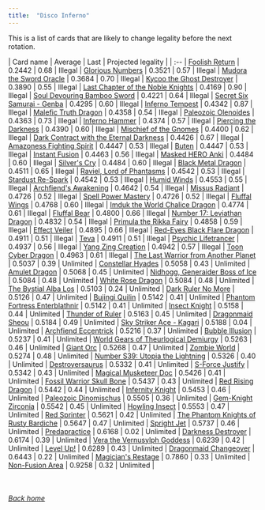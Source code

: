 ```yaml
---
title:  "Disco Inferno"
---
```


This is a list of cards that are likely to change legality before the next rotation.

| Card name | Average | Last | Projected legality |
| :-- |
[Foolish Return](https://db.ygoprodeck.com/card/?search=Foolish%20Return) | 0.2442 | 0.68 | Illegal |
[Glorious Numbers](https://db.ygoprodeck.com/card/?search=Glorious%20Numbers) | 0.3521 | 0.57 | Illegal |
[Mudora the Sword Oracle](https://db.ygoprodeck.com/card/?search=Mudora%20the%20Sword%20Oracle) | 0.3684 | 0.70 | Illegal |
[Kycoo the Ghost Destroyer](https://db.ygoprodeck.com/card/?search=Kycoo%20the%20Ghost%20Destroyer) | 0.3890 | 0.55 | Illegal |
[Last Chapter of the Noble Knights](https://db.ygoprodeck.com/card/?search=Last%20Chapter%20of%20the%20Noble%20Knights) | 0.4169 | 0.90 | Illegal |
[Soul Devouring Bamboo Sword](https://db.ygoprodeck.com/card/?search=Soul%20Devouring%20Bamboo%20Sword) | 0.4221 | 0.64 | Illegal |
[Secret Six Samurai - Genba](https://db.ygoprodeck.com/card/?search=Secret%20Six%20Samurai%20-%20Genba) | 0.4295 | 0.60 | Illegal |
[Inferno Tempest](https://db.ygoprodeck.com/card/?search=Inferno%20Tempest) | 0.4342 | 0.87 | Illegal |
[Malefic Truth Dragon](https://db.ygoprodeck.com/card/?search=Malefic%20Truth%20Dragon) | 0.4358 | 0.54 | Illegal |
[Paleozoic Olenoides](https://db.ygoprodeck.com/card/?search=Paleozoic%20Olenoides) | 0.4363 | 0.73 | Illegal |
[Inferno Hammer](https://db.ygoprodeck.com/card/?search=Inferno%20Hammer) | 0.4374 | 0.57 | Illegal |
[Piercing the Darkness](https://db.ygoprodeck.com/card/?search=Piercing%20the%20Darkness) | 0.4390 | 0.60 | Illegal |
[Mischief of the Gnomes](https://db.ygoprodeck.com/card/?search=Mischief%20of%20the%20Gnomes) | 0.4400 | 0.62 | Illegal |
[Dark Contract with the Eternal Darkness](https://db.ygoprodeck.com/card/?search=Dark%20Contract%20with%20the%20Eternal%20Darkness) | 0.4426 | 0.67 | Illegal |
[Amazoness Fighting Spirit](https://db.ygoprodeck.com/card/?search=Amazoness%20Fighting%20Spirit) | 0.4447 | 0.53 | Illegal |
[Buten](https://db.ygoprodeck.com/card/?search=Buten) | 0.4447 | 0.53 | Illegal |
[Instant Fusion](https://db.ygoprodeck.com/card/?search=Instant%20Fusion) | 0.4463 | 0.56 | Illegal |
[Masked HERO Anki](https://db.ygoprodeck.com/card/?search=Masked%20HERO%20Anki) | 0.4484 | 0.60 | Illegal |
[Silver's Cry](https://db.ygoprodeck.com/card/?search=Silver's%20Cry) | 0.4484 | 0.60 | Illegal |
[Black Metal Dragon](https://db.ygoprodeck.com/card/?search=Black%20Metal%20Dragon) | 0.4511 | 0.65 | Illegal |
[Raviel, Lord of Phantasms](https://db.ygoprodeck.com/card/?search=Raviel,%20Lord%20of%20Phantasms) | 0.4542 | 0.53 | Illegal |
[Stardust Re-Spark](https://db.ygoprodeck.com/card/?search=Stardust%20Re-Spark) | 0.4542 | 0.53 | Illegal |
[Humid Winds](https://db.ygoprodeck.com/card/?search=Humid%20Winds) | 0.4553 | 0.55 | Illegal |
[Archfiend's Awakening](https://db.ygoprodeck.com/card/?search=Archfiend's%20Awakening) | 0.4642 | 0.54 | Illegal |
[Missus Radiant](https://db.ygoprodeck.com/card/?search=Missus%20Radiant) | 0.4726 | 0.52 | Illegal |
[Spell Power Mastery](https://db.ygoprodeck.com/card/?search=Spell%20Power%20Mastery) | 0.4726 | 0.52 | Illegal |
[Fluffal Wings](https://db.ygoprodeck.com/card/?search=Fluffal%20Wings) | 0.4768 | 0.60 | Illegal |
[Imduk the World Chalice Dragon](https://db.ygoprodeck.com/card/?search=Imduk%20the%20World%20Chalice%20Dragon) | 0.4774 | 0.61 | Illegal |
[Fluffal Bear](https://db.ygoprodeck.com/card/?search=Fluffal%20Bear) | 0.4800 | 0.66 | Illegal |
[Number 17: Leviathan Dragon](https://db.ygoprodeck.com/card/?search=Number%2017:%20Leviathan%20Dragon) | 0.4832 | 0.54 | Illegal |
[Primula the Rikka Fairy](https://db.ygoprodeck.com/card/?search=Primula%20the%20Rikka%20Fairy) | 0.4858 | 0.59 | Illegal |
[Effect Veiler](https://db.ygoprodeck.com/card/?search=Effect%20Veiler) | 0.4895 | 0.66 | Illegal |
[Red-Eyes Black Flare Dragon](https://db.ygoprodeck.com/card/?search=Red-Eyes%20Black%20Flare%20Dragon) | 0.4911 | 0.51 | Illegal |
[Teva](https://db.ygoprodeck.com/card/?search=Teva) | 0.4911 | 0.51 | Illegal |
[Psychic Lifetrancer](https://db.ygoprodeck.com/card/?search=Psychic%20Lifetrancer) | 0.4937 | 0.56 | Illegal |
[Yang Zing Creation](https://db.ygoprodeck.com/card/?search=Yang%20Zing%20Creation) | 0.4942 | 0.57 | Illegal |
[Toon Cyber Dragon](https://db.ygoprodeck.com/card/?search=Toon%20Cyber%20Dragon) | 0.4963 | 0.61 | Illegal |
[The Last Warrior from Another Planet](https://db.ygoprodeck.com/card/?search=The%20Last%20Warrior%20from%20Another%20Planet) | 0.5037 | 0.39 | Unlimited |
[Constellar Hyades](https://db.ygoprodeck.com/card/?search=Constellar%20Hyades) | 0.5058 | 0.43 | Unlimited |
[Amulet Dragon](https://db.ygoprodeck.com/card/?search=Amulet%20Dragon) | 0.5068 | 0.45 | Unlimited |
[Nidhogg, Generaider Boss of Ice](https://db.ygoprodeck.com/card/?search=Nidhogg,%20Generaider%20Boss%20of%20Ice) | 0.5084 | 0.48 | Unlimited |
[White Rose Dragon](https://db.ygoprodeck.com/card/?search=White%20Rose%20Dragon) | 0.5084 | 0.48 | Unlimited |
[The Bystial Alba Los](https://db.ygoprodeck.com/card/?search=The%20Bystial%20Alba%20Los) | 0.5103 | 0.24 | Unlimited |
[Dark Ruler No More](https://db.ygoprodeck.com/card/?search=Dark%20Ruler%20No%20More) | 0.5126 | 0.47 | Unlimited |
[Bujingi Quilin](https://db.ygoprodeck.com/card/?search=Bujingi%20Quilin) | 0.5142 | 0.41 | Unlimited |
[Phantom Fortress Enterblathnir](https://db.ygoprodeck.com/card/?search=Phantom%20Fortress%20Enterblathnir) | 0.5142 | 0.41 | Unlimited |
[Insect Knight](https://db.ygoprodeck.com/card/?search=Insect%20Knight) | 0.5158 | 0.44 | Unlimited |
[Thunder of Ruler](https://db.ygoprodeck.com/card/?search=Thunder%20of%20Ruler) | 0.5163 | 0.45 | Unlimited |
[Dragonmaid Sheou](https://db.ygoprodeck.com/card/?search=Dragonmaid%20Sheou) | 0.5184 | 0.49 | Unlimited |
[Sky Striker Ace - Kagari](https://db.ygoprodeck.com/card/?search=Sky%20Striker%20Ace%20-%20Kagari) | 0.5188 | 0.04 | Unlimited |
[Archfiend Eccentrick](https://db.ygoprodeck.com/card/?search=Archfiend%20Eccentrick) | 0.5216 | 0.37 | Unlimited |
[Bubble Illusion](https://db.ygoprodeck.com/card/?search=Bubble%20Illusion) | 0.5237 | 0.41 | Unlimited |
[World Gears of Theurlogical Demiurgy](https://db.ygoprodeck.com/card/?search=World%20Gears%20of%20Theurlogical%20Demiurgy) | 0.5263 | 0.46 | Unlimited |
[Giant Orc](https://db.ygoprodeck.com/card/?search=Giant%20Orc) | 0.5268 | 0.47 | Unlimited |
[Zombie World](https://db.ygoprodeck.com/card/?search=Zombie%20World) | 0.5274 | 0.48 | Unlimited |
[Number S39: Utopia the Lightning](https://db.ygoprodeck.com/card/?search=Number%20S39:%20Utopia%20the%20Lightning) | 0.5326 | 0.40 | Unlimited |
[Destroyersaurus](https://db.ygoprodeck.com/card/?search=Destroyersaurus) | 0.5332 | 0.41 | Unlimited |
[S-Force Justify](https://db.ygoprodeck.com/card/?search=S-Force%20Justify) | 0.5342 | 0.43 | Unlimited |
[Magical Musketeer Doc](https://db.ygoprodeck.com/card/?search=Magical%20Musketeer%20Doc) | 0.5426 | 0.41 | Unlimited |
[Fossil Warrior Skull Bone](https://db.ygoprodeck.com/card/?search=Fossil%20Warrior%20Skull%20Bone) | 0.5437 | 0.43 | Unlimited |
[Red Rising Dragon](https://db.ygoprodeck.com/card/?search=Red%20Rising%20Dragon) | 0.5442 | 0.44 | Unlimited |
[Infernity Knight](https://db.ygoprodeck.com/card/?search=Infernity%20Knight) | 0.5453 | 0.46 | Unlimited |
[Paleozoic Dinomischus](https://db.ygoprodeck.com/card/?search=Paleozoic%20Dinomischus) | 0.5505 | 0.36 | Unlimited |
[Gem-Knight Zirconia](https://db.ygoprodeck.com/card/?search=Gem-Knight%20Zirconia) | 0.5542 | 0.45 | Unlimited |
[Howling Insect](https://db.ygoprodeck.com/card/?search=Howling%20Insect) | 0.5553 | 0.47 | Unlimited |
[Red Sprinter](https://db.ygoprodeck.com/card/?search=Red%20Sprinter) | 0.5621 | 0.42 | Unlimited |
[The Phantom Knights of Rusty Bardiche](https://db.ygoprodeck.com/card/?search=The%20Phantom%20Knights%20of%20Rusty%20Bardiche) | 0.5647 | 0.47 | Unlimited |
[Spright Jet](https://db.ygoprodeck.com/card/?search=Spright%20Jet) | 0.5737 | 0.46 | Unlimited |
[Predapractice](https://db.ygoprodeck.com/card/?search=Predapractice) | 0.6168 | 0.02 | Unlimited |
[Darkness Destroyer](https://db.ygoprodeck.com/card/?search=Darkness%20Destroyer) | 0.6174 | 0.39 | Unlimited |
[Vera the Vernusylph Goddess](https://db.ygoprodeck.com/card/?search=Vera%20the%20Vernusylph%20Goddess) | 0.6239 | 0.42 | Unlimited |
[Level Up!](https://db.ygoprodeck.com/card/?search=Level%20Up!) | 0.6289 | 0.43 | Unlimited |
[Dragonmaid Changeover](https://db.ygoprodeck.com/card/?search=Dragonmaid%20Changeover) | 0.6443 | 0.22 | Unlimited |
[Magician's Restage](https://db.ygoprodeck.com/card/?search=Magician's%20Restage) | 0.7860 | 0.33 | Unlimited |
[Non-Fusion Area](https://db.ygoprodeck.com/card/?search=Non-Fusion%20Area) | 0.9258 | 0.32 | Unlimited |

<br>

###### [Back home](index)